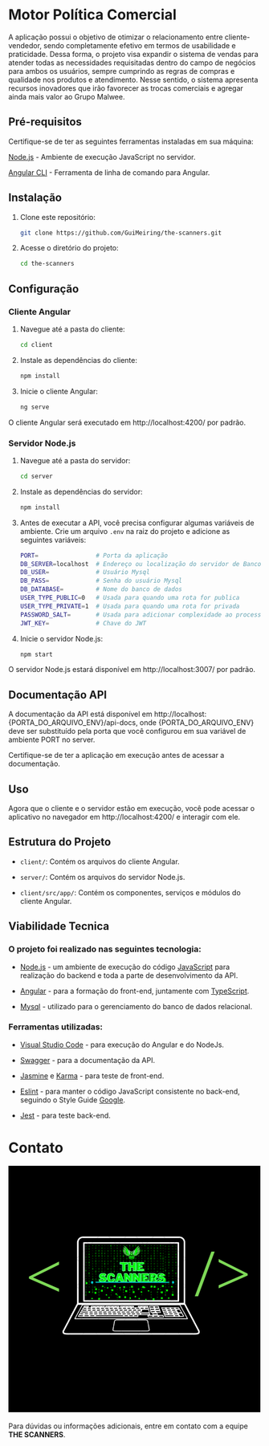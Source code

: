 # Motor Política Comercial

A aplicação possui o objetivo de otimizar o relacionamento entre cliente-vendedor, sendo completamente efetivo em termos de usabilidade e praticidade. Dessa forma, o projeto visa expandir o sistema de vendas para atender todas as necessidades requisitadas dentro do campo de negócios para ambos os usuários, sempre cumprindo as regras de compras e qualidade nos produtos e atendimento. Nesse sentido, o sistema apresenta recursos inovadores que irão favorecer as trocas comerciais e agregar ainda mais valor ao Grupo Malwee.

## Pré-requisitos

Certifique-se de ter as seguintes ferramentas instaladas em sua máquina:

[Node.js](https://nodejs.org/) - Ambiente de execução JavaScript no servidor.

[Angular CLI](https://angular.io/cli) - Ferramenta de linha de comando para Angular.

## Instalação

1. Clone este repositório:

   ```bash
   git clone https://github.com/GuiMeiring/the-scanners.git
   
2. Acesse o diretório do projeto:

   ```bash
   cd the-scanners
   ````

## Configuração

### Cliente Angular

1. Navegue até a pasta do cliente:
   
   ``` bash
   cd client
   ```
2. Instale as dependências do cliente:

   ```bash
   npm install
   ```

3. Inicie o cliente Angular:

   ```bash
   ng serve
   ```
O cliente Angular será executado em http://localhost:4200/ por padrão.

### Servidor Node.js

1. Navegue até a pasta do servidor:

   ```bash
   cd server
   ```

2. Instale as dependências do servidor:

   ```bash
   npm install
   ```

3. Antes de executar a API, você precisa configurar algumas variáveis de ambiente. Crie um arquivo `.env` na raiz do projeto e adicione as seguintes variáveis:

   ```bash
   PORT=                # Porta da aplicação 
   DB_SERVER=localhost  # Endereço ou localização do servidor de Banco de Dados Mysql
   DB_USER=             # Usuário Mysql
   DB_PASS=             # Senha do usuário Mysql
   DB_DATABASE=         # Nome do banco de dados
   USER_TYPE_PUBLIC=0   # Usada para quando uma rota for publica
   USER_TYPE_PRIVATE=1  # Usada para quando uma rota for privada                                                               
   PASSWORD_SALT=       # Usada para adicionar complexidade ao processo de hash de senhas de usuário
   JWT_KEY=             # Chave do JWT
   ```

4. Inicie o servidor Node.js:

   ```bash
   npm start
   ```
O servidor Node.js estará disponível em http://localhost:3007/ por padrão.

## Documentação API

A documentação da API está disponível em http://localhost:{PORTA_DO_ARQUIVO_ENV}/api-docs, onde {PORTA_DO_ARQUIVO_ENV} deve ser substituído pela porta que você configurou em sua variável de ambiente PORT no server.

Certifique-se de ter a aplicação em execução antes de acessar a documentação.

## Uso

Agora que o cliente e o servidor estão em execução, você pode acessar o aplicativo no navegador em http://localhost:4200/ e interagir com ele.

## Estrutura do Projeto

- `client/`: Contém os arquivos do cliente Angular.

- `server/`: Contém os arquivos do servidor Node.js.

- `client/src/app/`: Contém os componentes, serviços e módulos do cliente Angular.

## Viabilidade Tecnica

### O projeto foi realizado nas seguintes tecnologia: 

- [Node.js](https://nodejs.org/en) - um ambiente de execução do código [JavaScript](https://developer.mozilla.org/pt-BR/docs/Web/JavaScript) para realização do backend e toda a parte de desenvolvimento da API.

- [Angular](https://angular.io) - para a formação do front-end, juntamente com [TypeScript](https://www.typescriptlang.org).

- [Mysql](https://www.mysql.com/) - utilizado para o gerenciamento do banco de dados relacional.

### Ferramentas utilizadas: 

- [Visual Studio Code](https://code.visualstudio.com) - para execução do Angular e do NodeJs.

- [Swagger](https://swagger.io) - para a documentação da API.

- [Jasmine](https://jasmine.github.io/) e [Karma](https://karma-runner.github.io/) - para teste de front-end.

- [Eslint](https://eslint.org/docs/latest/use/getting-started) - para manter o código JavaScript consistente no back-end, seguindo o Style Guide [Google](https://google.github.io/styleguide/).

- [Jest](https://jestjs.io) -  para teste back-end.

# Contato

<img src="https://github.com/GuiMeiring/the-scanners/blob/Gui/the-scanners.PNG" alt="the-scanners">

Para dúvidas ou informações adicionais, entre em contato com a equipe **THE SCANNERS**.


